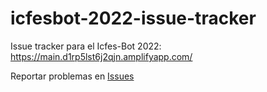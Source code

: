 # icfesbot-2022-issue-tracker
Issue tracker para el Icfes-Bot 2022: https://main.d1rp5lst6j2qjn.amplifyapp.com/

Reportar problemas en [Issues](https://github.com/ConsiliumBots/icfesbot-2022-issue-tracker/issues)
